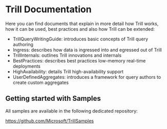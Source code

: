 # Trill Documentation

Here you can find documents that explain in more detail how Trill works, how it can be used, best practices and also how Trill can be extended:

- TrillQueryWritingGuide: introduces basic concepts of Trill query authoring
- Ingress: describes how data is ingressed into and egressed out of Trill
- TrillInternals: outlines Trill innovations and internals
- BestPractices: describes best practices low-memory real-time deployments
- HighAvailability: details Trill high-availability support
- UserDefinedAggregates: introduces a framework for query authors to create custom aggregates

## Getting started with Samples

All samples are available in the following dedicated repository:

https://github.com/Microsoft/TrillSamples 